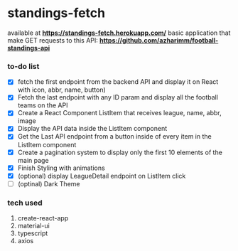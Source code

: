 # standings-fetch
available at **https://standings-fetch.herokuapp.com/**
basic application that make GET requests to this API: **https://github.com/azharimm/football-standings-api**

### to-do list
 - [x] fetch the first endpoint from the backend API and display it on React with icon, abbr, name, button)
 - [x] Fetch the last endpoint with any ID param and display all the football teams on the API
 - [x] Create a React Component ListItem that receives league, name, abbr, image
 - [x] Display the API data inside the ListItem component
 - [x] Get the Last API endpoint from a button inside of every item in the ListItem component
 - [x] Create a pagination system to display only the first 10 elements of the main page
 - [x] Finish Styling with animations
 - [x] (optional) display LeagueDetail endpoint on ListItem click
 - [ ] (optinal) Dark Theme

### tech used
 1. create-react-app
 2. material-ui
 3. typescript
 4. axios
